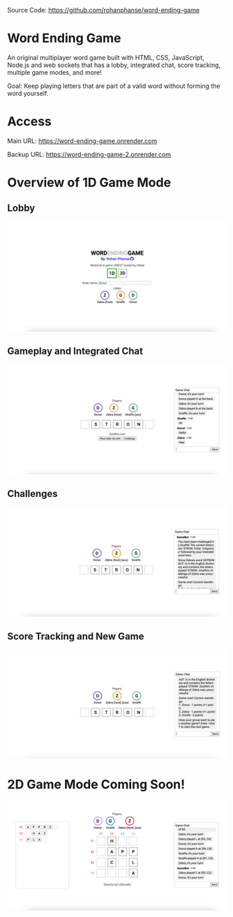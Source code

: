 Source Code: <a href = "https://github.com/rohanphanse/word-ending-game" target = "_blank" rel = "noreferrer">https://github.com/rohanphanse/word-ending-game</a>

# Word Ending Game

An original multiplayer word game built with HTML, CSS, JavaScript, Node.js and web sockets that has a lobby, integrated chat, score tracking, multiple game modes, and more!

Goal: Keep playing letters that are part of a valid word without forming the word yourself.

# Access

Main URL: <a href = "https://word-ending-game.onrender.com" target = "_blank">https://word-ending-game.onrender.com</a>

Backup URL: <a href = "https://word-ending-game-2.onrender.com" target = "_blank">https://word-ending-game-2.onrender.com</a>

# Overview of 1D Game Mode

## Lobby

![Lobby](https://raw.githubusercontent.com/rohanphanse/word-ending-game/main/images/lobby.png)

## Gameplay and Integrated Chat

![Gameplay and Integrated Chat](https://raw.githubusercontent.com/rohanphanse/word-ending-game/main/images/gameplay-and-chat.png)

## Challenges

![Challenges](https://raw.githubusercontent.com/rohanphanse/word-ending-game/main/images/challenge.png)

## Score Tracking and New Game

![Score Tracking and New Game](https://raw.githubusercontent.com/rohanphanse/word-ending-game/main/images/score-tracking-and-new-game.png)

# 2D Game Mode Coming Soon!

![2D Gameplay](https://raw.githubusercontent.com/rohanphanse/word-ending-game/main/images/2d-gameplay.png)



